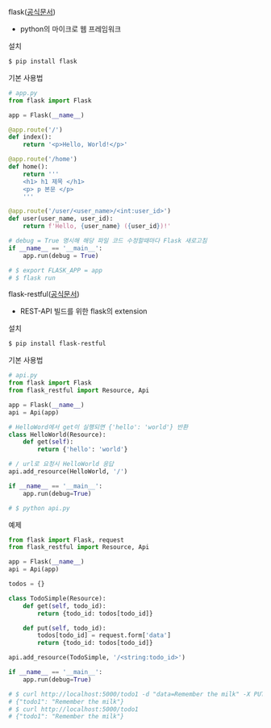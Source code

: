 flask([공식문서](https://flask.palletsprojects.com/en/2.0.x/))
- python의 마이크로 웹 프레임워크

설치
```bash
$ pip install flask
```

기본 사용법
```python
# app.py
from flask import Flask

app = Flask(__name__)

@app.route('/')
def index():
    return '<p>Hello, World!</p>'

@app.route('/home')
def home():
    return '''
    <h1> h1 제목 </h1>
    <p> p 본문 </p>
    '''

@app.route('/user/<user_name>/<int:user_id>')
def user(user_name, user_id):
    return f'Hello, {user_name} ({user_id})!'

# debug = True 명시해 해당 파일 코드 수정할때마다 Flask 새로고침
if __name__ == '__main__':
    app.run(debug = True)

# $ export FLASK_APP = app
# $ flask run
```


flask-restful([공식문서](https://flask-restful.readthedocs.io/en/latest/index.html))
- REST-API 빌드를 위한 flask의 extension

설치
```bash
$ pip install flask-restful
```

기본 사용법
```python
# api.py
from flask import Flask
from flask_restful import Resource, Api

app = Flask(__name__)
api = Api(app)

# HelloWord에서 get이 실행되면 {'hello': 'world'} 반환
class HelloWorld(Resource):
    def get(self):
        return {'hello': 'world'}

# / url로 요청시 HelloWorld 응답
api.add_resource(HelloWorld, '/')

if __name__ == '__main__':
    app.run(debug=True)

# $ python api.py
```

예제
```python
from flask import Flask, request
from flask_restful import Resource, Api

app = Flask(__name__)
api = Api(app)

todos = {}

class TodoSimple(Resource):
    def get(self, todo_id):
        return {todo_id: todos[todo_id]}

    def put(self, todo_id):
        todos[todo_id] = request.form['data']
        return {todo_id: todos[todo_id]}

api.add_resource(TodoSimple, '/<string:todo_id>')

if __name__ == '__main__':
    app.run(debug=True)

# $ curl http://localhost:5000/todo1 -d "data=Remember the milk" -X PUT
# {"todo1": "Remember the milk"}
# $ curl http://localhost:5000/todo1
# {"todo1": "Remember the milk"}
```